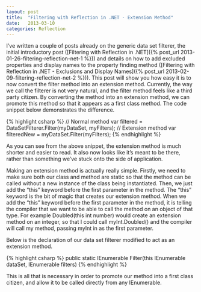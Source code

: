 ```yaml
---
layout: post
title:  "Filtering with Reflection in .NET - Extension Method"
date:   2013-03-10
categories: Reflection
---
```


I’ve written a couple of posts already on the generic data set filterer, the initial introductory post ([Filtering with Reflection in .NET]({% post_url 2013-01-26-filtering-reflection-net-1 %})) and details on how to add excluded properties and display names to the property finding method ([Filtering with Reflection in .NET - Exclusions and Display Names]({% post_url 2013-02-09-filtering-reflection-net-2 %})). This post will show you how easy it is to now convert the filter method into an extension method. Currently, the way we call the filterer is not very natural, and the filter method feels like a third party citizen. By converting the method into an extension method, we can promote this method so that it appears as a first class method. The code snippet below demonstrates the difference.

{% highlight csharp %}
// Normal method
var filtered = DataSetFilterer.Filter(myDataSet, myFilters);
// Extension method
var filteredNew = myDataSet.Filter(myFilters);
{% endhighlight %}

As you can see from the above snippet, the extension method is much shorter and easier to read. It also now looks like it’s meant to be there, rather than something we’ve stuck onto the side of application.

Making an extension method is actually really simple. Firstly, we need to make sure both our class and method are static so that the method can be called without a new instance of the class being instantiated. Then, we just add the “this” keyword before the first parameter in the method. The “this” keyword is the bit of magic that creates our extension method. When we add the “this” keyword before the first parameter in the method, it is telling the compiler that we want to be able to call the method on an object of that type. For example  Doubled(this int number)  would create an extension method on an integer, so that I could call  myInt.Doubled()  and the compiler will call my method, passing  myInt  in as the first parameter.

Below is the declaration of our data set filterer modified to act as an extension method.
	
{% highlight csharp %}
public static IEnumerable<T> Filter<T>(this IEnumerable<T> dataSet, IEnumerable<FilterValue> filters)
{% endhighlight %}
 
This is all that is necessary in order to promote our method into a first class citizen, and allow it to be called directly from any IEnumerable<T>.